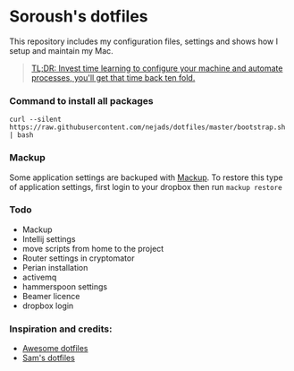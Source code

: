 # Soroush's dotfiles
This repository includes my configuration files, settings and shows how I setup and maintain my Mac.

> [TL;DR: Invest time learning to configure your machine and automate processes, you'll get that time back ten fold.](https://code.tutsplus.com/tutorials/setting-up-a-mac-dev-machine-from-zero-to-hero-with-dotfiles--net-35449)


### Command to install all packages
``` curl --silent https://raw.githubusercontent.com/nejads/dotfiles/master/bootstrap.sh | bash ```

### Mackup
Some application settings are backuped with [Mackup](https://github.com/lra/mackup). To restore this type of application settings, first login to your dropbox then run
` mackup restore `

### Todo
* Mackup
* Intellij settings
* move scripts from home to the project
* Router settings in cryptomator
* Perian installation
* activemq
* hammerspoon settings
* Beamer licence
* dropbox login

### Inspiration and credits:
* [Awesome dotfiles](https://github.com/webpro/awesome-dotfiles)
* [Sam's dotfiles](https://github.com/sam-hosseini/dotfiles)
